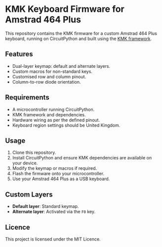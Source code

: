 # KMK Keyboard Firmware for Amstrad 464 Plus

This repository contains the KMK firmware for a custom Amstrad 464 Plus keyboard, running on CircuitPython and built using the [KMK framework](https://github.com/KMKfw/kmk_firmware).

## Features

- Dual-layer keymap: default and alternate layers.
- Custom macros for non-standard keys.
- Customised row and column pinout.
- Column-to-row diode orientation.

## Requirements

- A microcontroller running CircuitPython.
- KMK framework and dependencies.
- Hardware wiring as per the defined pinout.
- Keyboard region settings should be United Kingdom.

## Usage

1. Clone this repository.
2. Install CircuitPython and ensure KMK dependencies are available on your device.
3. Modify the keymap or macros if required.
4. Flash the firmware onto your microcontroller.
5. Use your Amstrad 464 Plus as a USB keyboard.

## Custom Layers

- **Default layer**: Standard keymap.
- **Alternate layer**: Activated via the `F0` key.

## Licence

This project is licensed under the MIT Licence.
